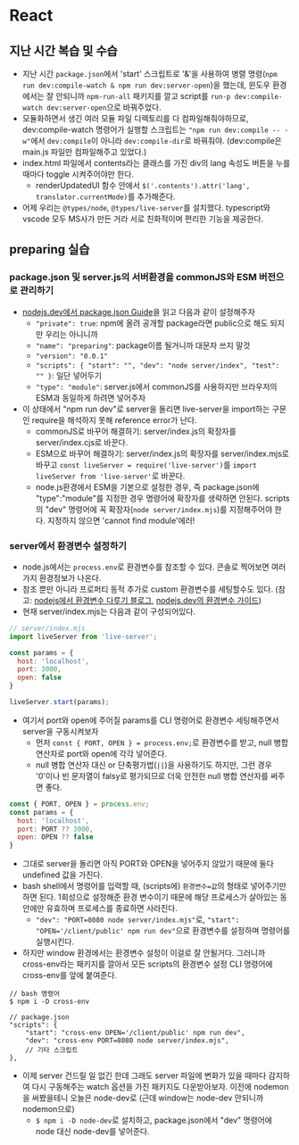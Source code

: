 # React

## 지난 시간 복습 및 수습
- 지난 시간 `package.json`에서 'start' 스크립트로 '&'을 사용하여 병렬 명령(`npm run dev:compile-watch & npm run dev:server-open`)을 했는데, 윈도우 환경에서는 잘 안되니까 `npm-run-all` 패키지를 깔고 script를 `run-p dev:compile-watch dev:server-open`으로 바꿔주었다.
- 모듈화하면서 생긴 여러 모듈 파일 디렉토리를 다 컴파일해줘야하므로, dev:compile-watch 명령어가 실행할 스크립트는 `"npm run dev:compile -- -w"`에서 `dev:compile`이 아니라 `dev:compile-dir`로 바꿔줘야. (dev:compile은 main.js 파일만 컴파일해주고 있었다.)
- index.html 파일에서 contents라는 클래스를 가진 div의 lang 속성도 버튼을 누를 때마다 toggle 시켜주어야만 한다.
  - renderUpdatedUI 함수 안에서 `$('.contents').attr('lang', translator.currentMode)`를 추가해준다.
- 어제 우리는 `@types/node`, `@types/live-server`를 설치했다. typescript와 vscode 모두 MS사가 만든 거라 서로 친화적이며 편리한 기능을 제공한다.

## preparing 실습
### package.json 및 server.js의 서버환경을 commonJS와 ESM 버전으로 관리하기
- [nodejs.dev에서 package.json Guide](https://nodejs.dev/learn/the-package-json-guide)을 읽고 다음과 같이 설정해주자
  - `"private": true`: npm에 올려 공개할 package라면 public으로 해도 되지만 우리는 아니니까 
  - `"name": "preparing"`: package이름 될거니까 대문자 쓰지 말것
  - `"version": "0.0.1"`
  - `"scripts": { "start": "", "dev": "node server/index", "test": "" }`: 일단 넣어두기
  - `"type": "module"`: server.js에서 commonJS를 사용하지만 브라우저의 ESM과 동일하게 하려면 넣어주자
- 이 상태에서 "npm run dev"로 server을 돌리면 live-server을 import하는 구문인 require을 해석하지 못해 reference error가 난다. 
  - commonJS로 바꾸어 해결하기: server/index.js의 확장자를 server/index.cjs로 바꾼다.
  - ESM으로 바꾸어 해결하기: server/index.js의 확장자를 server/index.mjs로 바꾸고 `const liveServer = require('live-server')`를 `import liveServer from 'live-server'`로 바꾼다. 
  - node.js환경에서 ESM을 기본으로 설정한 경우, 즉 package.json에 "type":"module"를 지정한 경우 명령어에 확장자를 생략하면 안된다. scripts의 "dev" 명령어에 꼭 확장자(`node server/index.mjs`)를 지정해주어야 한다. 지정하지 않으면 'cannot find module'에러!

### server에서 환경변수 설정하기
- node.js에서는 `process.env`로 환경변수를 참조할 수 있다. 콘솔로 찍어보면 여러가지 환경정보가 나온다.
- 참조 뿐만 아니라 프로퍼티 동적 추가로 custom 환경변수를 세팅할수도 있다. (참고: [nodejs에서 환경변수 다루기 블로그](https://www.daleseo.com/js-node-process-env/), [nodejs.dev의 환경변수 가이드](https://nodejs.dev/learn/how-to-read-environment-variables-from-nodejs))
- 현재 server/index.mjs는 다음과 같이 구성되어있다.
```js
// server/index.mjs
import liveServer from 'live-server';

const params = {
  host: 'localhost',
  port: 3000,
  open: false
}

liveServer.start(params);
```
- 여기서 port와 open에 주어질 params를 CLI 명령어로 환경변수 세팅해주면서 server을 구동시켜보자
  - 먼저 `const { PORT, OPEN } = process.env;`로 환경변수를 받고, null 병합연산자로 port와 open에 각각 넣어준다.
  - null 병합 연산자 대신 or 단축평가법(`||`)을 사용하기도 하지만, 그런 경우 '0'이나 빈 문자열이 falsy로 평가되므로 더욱 안전한 null 병합 연산자를 써주면 좋다.
```js
const { PORT, OPEN } = process.env;
const params = {
  host: 'localhost',
  port: PORT ?? 3000,
  open: OPEN ?? false
}
```
- 그대로 server을 돌리면 아직 PORT와 OPEN을 넣어주지 않았기 때문에 둘다 undefined 값을 가진다.
- bash shell에서 명령어를 입력할 때, (scripts에) `환경변수=값`의 형태로 넣어주기만 하면 된다. 1회성으로 설정해준 환경 변수이기 때문에 해당 프로세스가 살아있는 동안에만 유효하며 프로세스를 종료하면 사라진다.
  - `"dev": "PORT=8080 node server/index.mjs"`로, `"start": "OPEN='/client/public' npm run dev"`으로 환경변수를 설정하며 명령어를 실행시킨다.
- 하지만 window 환경에서는 환경변수 설정이 이걸로 잘 안될거다. 그러니까 cross-env라는 패키지를 깔아서 모든 scripts의 환경변수 설정 CLI 명령어에 cross-env를 앞에 붙여준다.
```
// bash 명령어
$ npm i -D cross-env 

// package.json
"scripts": {
    "start": "cross-env OPEN='/client/public' npm run dev",
    "dev": "cross-env PORT=8080 node server/index.mjs",
    // 기타 스크립트
},
```
- 이제 server 건드릴 일 없긴 한데 그래도 server 파일에 변화가 있을 때마다 감지하여 다시 구동해주는 watch 옵션을 가진 패키지도 다운받아보자. 이전에 nodemon을 써봤을테니 오늘은 node-dev로 (근데 window는 node-dev 안되니까 nodemon으로)
  - `$ npm i -D node-dev`로 설치하고, package.json에서 "dev" 명령어에 node 대신 node-dev를 넣어준다. 